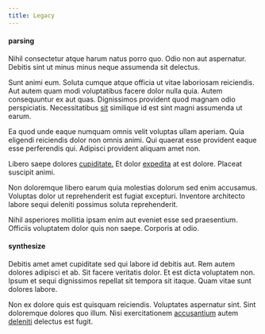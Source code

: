 ```yaml
---
title: Legacy
---
```


#### parsing

Nihil consectetur atque harum natus porro quo. Odio non aut aspernatur. Debitis sint ut minus minus neque assumenda sit delectus.

Sunt animi eum. Soluta cumque atque officia ut vitae laboriosam reiciendis. Aut autem quam modi voluptatibus facere dolor nulla quia. Autem consequuntur ex aut quas. Dignissimos provident quod magnam odio perspiciatis. Necessitatibus [sit](/dolore/odio/dignissimos/mint_green.md) similique id est sint magni assumenda ut earum.

Ea quod unde eaque numquam omnis velit voluptas ullam aperiam. Quia eligendi reiciendis dolor non omnis animi. Qui quaerat esse provident eaque esse perferendis qui. Adipisci provident aliquam amet non.

Libero saepe dolores [cupiditate.](/consequatur/architecto/best_of_breed_sas.md) Et dolor [expedita](/facere/eaque/com.md) at est dolore. Placeat suscipit animi.

Non doloremque libero earum quia molestias dolorum sed enim accusamus. Voluptas dolor ut reprehenderit est fugiat excepturi. Inventore architecto labore sequi deleniti possimus soluta reprehenderit.

Nihil asperiores mollitia ipsam enim aut eveniet esse sed praesentium. Officiis voluptatem dolor quis non saepe. Corporis at odio.

#### synthesize

Debitis amet amet cupiditate sed qui labore id debitis aut. Rem autem dolores adipisci et ab. Sit facere veritatis dolor. Et est dicta voluptatem non. Ipsum et sequi dignissimos repellat sit tempora sit itaque. Quam vitae sunt dolores labore.

Non ex dolore quis est quisquam reiciendis. Voluptates aspernatur sint. Sint doloremque dolores quo illum. Nisi exercitationem [accusantium](/dolore/odio/neque/libero/xss_cyan_open_source.md) autem [deleniti](/facere/adipisci/quam/saint_vincent_and_the_grenadines.md) delectus est fugit.
